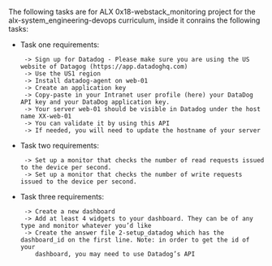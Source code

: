 The following tasks are for ALX 0x18-webstack_monitoring project for the alx-system_engineering-devops curriculum, inside it conrains the following tasks:

* Task one requirements:

       -> Sign up for Datadog - Please make sure you are using the US website of Datagog (https://app.datadoghq.com)
       -> Use the US1 region
       -> Install datadog-agent on web-01
       -> Create an application key
       -> Copy-paste in your Intranet user profile (here) your DataDog API key and your DataDog application key.
       -> Your server web-01 should be visible in Datadog under the host name XX-web-01
       -> You can validate it by using this API
       -> If needed, you will need to update the hostname of your server

* Task two requirements:

       -> Set up a monitor that checks the number of read requests issued to the device per second.
       -> Set up a monitor that checks the number of write requests issued to the device per second.

* Task three requirements:
      
       -> Create a new dashboard
       -> Add at least 4 widgets to your dashboard. They can be of any type and monitor whatever you’d like
       -> Create the answer file 2-setup_datadog which has the dashboard_id on the first line. Note: in order to get the id of your 
          dashboard, you may need to use Datadog’s API
